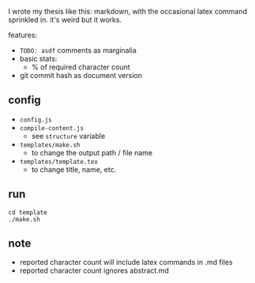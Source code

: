 I wrote my thesis like this: markdown, with the occasional latex command sprinkled in. it's weird but it works.

features:
- `TODO: asdf` comments as marginalia
- basic stats:
    - % of required character count
- git commit hash as document version


## config
- `config.js`
- `compile-content.js`
    - see `structure` variable
- `templates/make.sh`
    - to change the output path / file name
- `templates/template.tex`
    - to change title, name, etc.


## run

```
cd template
./make.sh
```


## note
- reported character count will include latex commands in .md files
- reported character count ignores abstract.md
